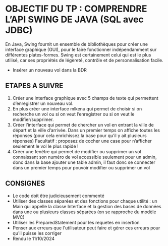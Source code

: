 # OBJECTIF DU TP : COMPRENDRE L’API SWING DE JAVA (SQL avec JDBC)

En Java, Swing fournit un ensemble de bibliothèques pour créer une interface graphique (GUI), pour le faire fonctionner indépendamment sur différentes plates-formes. Swing est certainement celui qui est le plus utilisé, car ses propriétés de légèreté, contrôle et de personnalisation facile.

- Insérer un nouveau vol dans la BDR

## ETAPES A SUIVRE 

1. Créer une interface graphique avec 5 champs de texte qui permettent d’enregistrer un nouveau vol.
2.  En plus créer une interface mlkenu qui permet de choisir si on recherche un vol ou si on veut l’enregistrer ou si on veut le modifier/supprimer.
3. Créer l’interface qui permet de chercher un vol en entrant la ville de départ et la ville d’arrivée. Dans un premier temps on affiche toutes les réponses (pour cela enrichissez la base pour qu’il y ait plusieurs réponses) Facultatif : proposez de cocher une case pour n’afficher seulement le vol le plus rapide !
4.  Créer une fenêtre qui permet de modifier ou supprimer un vol connaissant son numéro de vol accessible seulement pour un admin, donc dans la base ajouter une table admin, il faut   donc se connecter dans un premier temps pour pouvoir modifier ou supprimer un vol

## CONSIGNES 

- Le code doit être judicieusement commenté
- Utiliser des classes séparées et des fonctions pour chaque utilité : un Main qui appelle la classe Interface et la gestion des bases de données dans une ou plusieurs classes séparées (on se rapproche du modèle MVC)
- Utiliser les PreparedStatement pour les requetes en insertion
- Penser aux erreurs que l'utilisateur peut faire et gérer  ces erreurs pour qu'il puisse les corriger
- Rendu le 11/10/2024